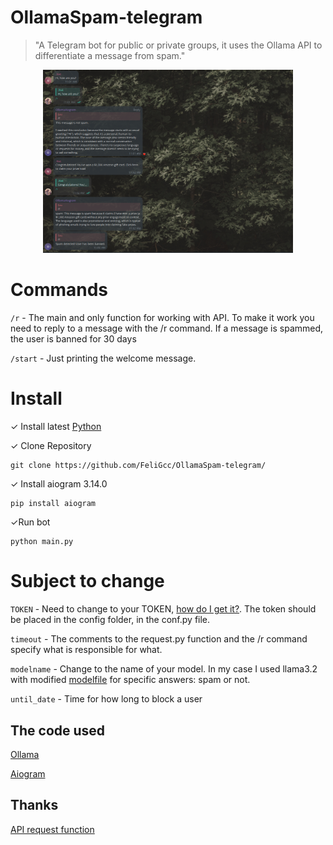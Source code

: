 # OllamaSpam-telegram
> "A Telegram bot for public or private groups, it uses the Ollama API to differentiate a message from spam."

<p align="center">
  <img src="Screenshot1.png" alt="PicUp" width="400"/>
</p>

# Commands
`/r` - The main and only function for working with API. To make it work you need to reply to a message with the /r command. If a message is spammed, the user is banned for 30 days

`/start` - Just printing the welcome message.

# Install 
✓ Install latest [Python](https://python.org/downloads)

✓ Clone Repository
```
git clone https://github.com/FeliGcc/OllamaSpam-telegram/
```
✓ Install aiogram 3.14.0
```
pip install aiogram
```
✓Run bot
```
python main.py
```
# Subject to change
`TOKEN` - Need to change to your TOKEN, [how do I get it?](https://core.telegram.org/bots/tutorial#obtain-your-bot-token). The token should be placed in the config folder, in the conf.py file.

`timeout` - The comments to the request.py function and the /r command specify what is responsible for what.

`modelname` - Change to the name of your model. In my case I used llama3.2 with modified [modelfile](https://github.com/ollama/ollama/blob/main/docs/modelfile.md) for specific answers: spam or not.

`until_date` - Time for how long to block a user 

## The code used 
[Ollama](https://github.com/ollama/ollama/tree/main)

[Aiogram](https://github.com/aiogram/aiogram)

## Thanks
[API request function](https://github.com/ruecat/ollama-telegram/blob/main/bot/func/interactions.py)

